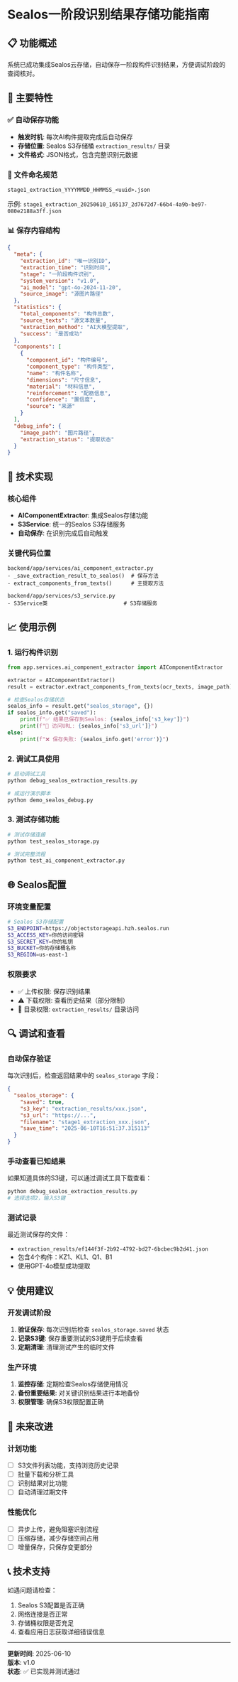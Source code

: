 # Sealos一阶段识别结果存储功能指南

## 📋 功能概述

系统已成功集成Sealos云存储，自动保存一阶段构件识别结果，方便调试阶段的查阅核对。

## 🎯 主要特性

### ✅ 自动保存功能
- **触发时机**: 每次AI构件提取完成后自动保存
- **存储位置**: Sealos S3存储桶 `extraction_results/` 目录
- **文件格式**: JSON格式，包含完整识别元数据

### 📄 文件命名规范
```
stage1_extraction_YYYYMMDD_HHMMSS_<uuid>.json
```
示例: `stage1_extraction_20250610_165137_2d7672d7-66b4-4a9b-be97-080e2188a3ff.json`

### 📊 保存内容结构
```json
{
  "meta": {
    "extraction_id": "唯一识别ID",
    "extraction_time": "识别时间",
    "stage": "一阶段构件识别",
    "system_version": "v1.0",
    "ai_model": "gpt-4o-2024-11-20",
    "source_image": "源图片路径"
  },
  "statistics": {
    "total_components": "构件总数",
    "source_texts": "源文本数量",
    "extraction_method": "AI大模型提取",
    "success": "是否成功"
  },
  "components": [
    {
      "component_id": "构件编号",
      "component_type": "构件类型",
      "name": "构件名称",
      "dimensions": "尺寸信息",
      "material": "材料信息",
      "reinforcement": "配筋信息",
      "confidence": "置信度",
      "source": "来源"
    }
  ],
  "debug_info": {
    "image_path": "图片路径",
    "extraction_status": "提取状态"
  }
}
```

## 🔧 技术实现

### 核心组件
- **AIComponentExtractor**: 集成Sealos存储功能
- **S3Service**: 统一的Sealos S3存储服务
- **自动保存**: 在识别完成后自动触发

### 关键代码位置
```
backend/app/services/ai_component_extractor.py
- _save_extraction_result_to_sealos()  # 保存方法
- extract_components_from_texts()      # 主提取方法

backend/app/services/s3_service.py
- S3Service类                        # S3存储服务
```

## 📈 使用示例

### 1. 运行构件识别
```python
from app.services.ai_component_extractor import AIComponentExtractor

extractor = AIComponentExtractor()
result = extractor.extract_components_from_texts(ocr_texts, image_path)

# 检查Sealos存储状态
sealos_info = result.get("sealos_storage", {})
if sealos_info.get("saved"):
    print(f"✅ 结果已保存到Sealos: {sealos_info['s3_key']}")
    print(f"🔗 访问URL: {sealos_info['s3_url']}")
else:
    print(f"❌ 保存失败: {sealos_info.get('error')}")
```

### 2. 调试工具使用
```bash
# 启动调试工具
python debug_sealos_extraction_results.py

# 或运行演示脚本
python demo_sealos_debug.py
```

### 3. 测试存储功能
```bash
# 测试存储连接
python test_sealos_storage.py

# 测试完整流程
python test_ai_component_extractor.py
```

## 🌐 Sealos配置

### 环境变量配置
```bash
# Sealos S3存储配置
S3_ENDPOINT=https://objectstorageapi.hzh.sealos.run
S3_ACCESS_KEY=你的访问密钥
S3_SECRET_KEY=你的私钥
S3_BUCKET=你的存储桶名称
S3_REGION=us-east-1
```

### 权限要求
- ✅ 上传权限: 保存识别结果
- ⚠️ 下载权限: 查看历史结果（部分限制）
- 📂 目录权限: `extraction_results/` 目录访问

## 🔍 调试和查看

### 自动保存验证
每次识别后，检查返回结果中的 `sealos_storage` 字段：
```json
{
  "sealos_storage": {
    "saved": true,
    "s3_key": "extraction_results/xxx.json",
    "s3_url": "https://...",
    "filename": "stage1_extraction_xxx.json",
    "save_time": "2025-06-10T16:51:37.315113"
  }
}
```

### 手动查看已知结果
如果知道具体的S3键，可以通过调试工具下载查看：
```bash
python debug_sealos_extraction_results.py
# 选择选项2，输入S3键
```

### 测试记录
最近测试保存的文件：
- `extraction_results/ef144f3f-2b92-4792-bd27-6bcbec9b2d41.json`
- 包含4个构件：KZ1、KL1、Q1、B1
- 使用GPT-4o模型成功提取

## 💡 使用建议

### 开发调试阶段
1. **验证保存**: 每次识别后检查 `sealos_storage.saved` 状态
2. **记录S3键**: 保存重要测试的S3键用于后续查看
3. **定期清理**: 清理测试产生的临时文件

### 生产环境
1. **监控存储**: 定期检查Sealos存储使用情况
2. **备份重要结果**: 对关键识别结果进行本地备份
3. **权限管理**: 确保S3权限配置正确

## 🚀 未来改进

### 计划功能
- [ ] S3文件列表功能，支持浏览历史记录
- [ ] 批量下载和分析工具
- [ ] 识别结果对比功能
- [ ] 自动清理过期文件

### 性能优化
- [ ] 异步上传，避免阻塞识别流程
- [ ] 压缩存储，减少存储空间占用
- [ ] 增量保存，只保存变更部分

## 📞 技术支持

如遇问题请检查：
1. Sealos S3配置是否正确
2. 网络连接是否正常
3. 存储桶权限是否充足
4. 查看应用日志获取详细错误信息

---
**更新时间**: 2025-06-10  
**版本**: v1.0  
**状态**: ✅ 已实现并测试通过 